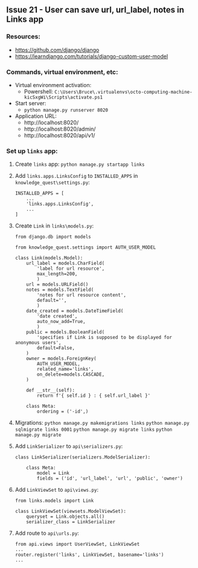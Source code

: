 ## Issue 21 - User can save url, url_label, notes in Links app

### Resources:

* https://github.com/django/django
* https://learndjango.com/tutorials/django-custom-user-model

### Commands, virtual environment, etc:

* Virtual environment activation:
    * Powershell: `C:\Users\Bruce\.virtualenvs\octo-computing-machine-kicSxgWi\Scripts\activate.ps1`
* Start server:
    * `python manage.py runserver 8020`
* Application URL:
    * http://localhost:8020/
    * http://localhost:8020/admin/
    * http://localhost:8020/api/v1/

### Set up `links` app:

1. Create `links` app:
`python manage.py startapp links`

1. Add `links.apps.LinksConfig` to `INSTALLED_APPS` in `knowledge_quest\settings.py`:
    ```
    INSTALLED_APPS = [
        ...
        'links.apps.LinksConfig',
        ...
    ]
    ```

1. Create `Link` in `links\models.py`:
    ```
    from django.db import models

    from knowledge_quest.settings import AUTH_USER_MODEL

    class Link(models.Model):
        url_label = models.CharField(
            'label for url resource',
            max_length=200,
            )
        url = models.URLField()
        notes = models.TextField(
            'notes for url resource content',
            default='',
            )
        date_created = models.DateTimeField(
            'date created',
            auto_now_add=True,
            )
        public = models.BooleanField(
            'specifies if Link is supposed to be displayed for anonymous users',
            default=False,
        )
        owner = models.ForeignKey(
            AUTH_USER_MODEL,
            related_name='links',
            on_delete=models.CASCADE,
        )

        def __str__(self):
            return f'{ self.id } : { self.url_label }'
        
        class Meta:
            ordering = ('-id',)
    ```

1. Migrations:
`python manage.py makemigrations links`
`python manage.py sqlmigrate links 0001`
`python manage.py migrate links`
`python manage.py migrate`

1. Add `LinkSerializer` to `api\serializers.py`:
    ```
    class LinkSerializer(serializers.ModelSerializer):

        class Meta:
            model = Link
            fields = ('id', 'url_label', 'url', 'public', 'owner')
    ```

1. Add `LinkViewSet` to `api\views.py`:
    ```
    from links.models import Link

    class LinkViewSet(viewsets.ModelViewSet):
        queryset = Link.objects.all()
        serializer_class = LinkSerializer
    ```

1. Add route to `api\urls.py`:
    ```
    from api.views import UserViewSet, LinkViewSet
    ...
    router.register('links', LinkViewSet, basename='links')
    ...
    ```



